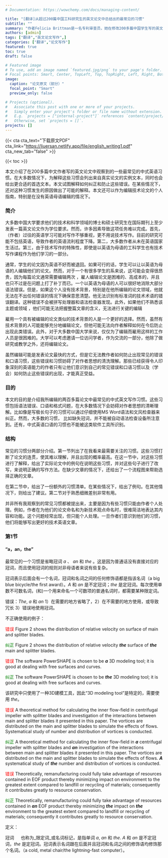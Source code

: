 ```yaml
---
# Documentation: https://wowchemy.com/docs/managing-content/

title: "[翻译]从超过200篇中国工科研究生的英文论文中总结出的最常见的习惯"
subtitle: ""
summary: "作者Felicia Brittman是一名专利审查员，她在修改200多篇中国学生写的英文论文后，发表了这篇详细指导中国学生如何写好英文论文的文献，针对一些中国学生常犯的错误进行了讲解，十分值得阅读，因此我在学习阅读的同时将原文简单的翻译了一下。"
authors: [admin]
tags: ["翻译","英文论文写作",]
categories: ["翻译","论文写作"]
featured: true
toc: true
draft: false

# Featured image
# To use, add an image named `featured.jpg/png` to your page's folder.
# Focal points: Smart, Center, TopLeft, Top, TopRight, Left, Right, BottomLeft, Bottom, BottomRight.
image:
  caption: "论文原文（部分）"
  focal_point: "Smart"
  preview_only: false

# Projects (optional).
#   Associate this post with one or more of your projects.
#   Simply enter your project's folder or file name without extension.
#   E.g. `projects = ["internal-project"]` references `content/project/deep-learning/index.md`.
#   Otherwise, set `projects = []`.
projects: []
---
```


{{< cta cta_text="下载原文PDF" cta_link="https://liuersan.netlify.app/file/english_writing1.pdf" cta_new_tab="false" >}}


{{< toc >}}

本文介绍了在200多篇中文作者写的英文论文中观察到的一些最常见的中式英语习惯。在大多数情况下，为解释这些习惯会列出来自真实论文的实例文本，同时也会给出更合适的首选文本。本文试图解释如何纠正和防止这些错误。在某些情况下，还对这种习惯发生的原因做出了可能的解释。本文还可以作为编辑技术论文的个人指南，特别是在没有英语母语编辑的情况下。


### 简介

大多数中国大学要求他们的技术和科学领域的博士和硕士研究生在国际期刊上至少发表一篇英文论文作为学位要求。然而，许多因素导致这项任务难以完成。首先，（作者）过往的英语学习可能对写作不够重视，更不用说技术写作。目前的研究可能不包括英语，导致作者的英语流利程度下降。第二，大多数作者从未在英语国家生活过。第三，由于技术写作的特殊性，即使是以英语为母语的工科学生也有技术写作课程作为他们学习的一部分。

通常，学生的论文因为英语不好而被退回。如果可行的话，学生可以让以英语为母语的人编辑他们的论文。然而，对于一个有很多学生的系来说，这可能会变得很昂贵，因为每篇论文通常需要编辑两次 ，雇人编辑论文是困难的、高成本的，并且也只不过是在问题上打了补丁而已。一个以英语为母语的人可以很好地消除大部分语法错误。但是，如果这个人没有技术背景，特别是在他所编辑的论文领域，他就无法在不出任何错误的情况下确保意思清楚。他无法识别有标准词的技术术语的错误翻译。这种错误不会被拼写处理器和语法检查器发现。此外，如果他们不熟悉该主题或领域 ，他们可能无法把握整篇文章的含义，无法进行关键的编辑

雇用一个具有被编辑的论文类似的技术背景的人是一个更好的选择。然而，虽然有技术背景的人可能能够充分地编辑论文，但他可能无法向作者解释如何在今后防止出现此类错误。此外，对于大多数中国大学来说，仅仅为了编辑而雇用这样的工作人员是很困难的。大学可以考虑邀请一位访问学者，作为交流的一部分，他除了做研究或教学之外，还将编辑论文。

虽然编辑可能是发表论文最快的方式，但是它无法教作者如何防止出现常见的错误和口语习惯，这些错误和习惯妨碍了对作者思想的清洗理解。那些已经获得令人印象深刻的英语能力的作者只有让他们意识到自己的常见错误和口语习惯以及（学会）如何防止这些错误的出现，才能真正受益。

### 目的

本文的目的是介绍我所编辑的两百多篇论文中最常见的中式英文写作习惯。这些习惯包括语法错误、口语和格式问题，在大多数情况下会妨碍对作者思想的清晰理解。比如像是写极长句子的习惯可以通过仔细使用MS Word语法和文风检查器来纠正。然而，大多数的习惯， 比如缺失冠词，并不能被自动语法检查设备所注意到。还有，中式英语口语的习惯也不能被这类软件工具所识别。

### 结构

常见的习惯分两部分介绍。第一节列出了在我看来最需要关注的习惯。这些习惯打断了论文的连贯，使其难以理解，并且出现的概率最高。在这一节中，对这些习惯进行了解释，给出了实际论文中的例句在说明这些习惯，并对这些句子进行了改写，来说明正确的写作方法。在缺少文章的情况下，还给出了一个流程图来帮助选择正确的文章。

在第二节中，给出了一份额外的习惯清单。在某些情况下，给出了例句。在其他情况下，则给出了建议。第二节对于熟悉细微差别非常有用。

并非所有我观察到的常见习惯都被提出来，主要是因为有些习惯只能由作者个人处理。例如，作者在为他们的论文命名和为新技术观点命名时，很难简洁地表达其内容和功能。这个问题经常出现，但只能个人处理。一旦作者们意识到他们的习惯，他们将能够写出更好的技术英语文章。

### 第1节

#### “a，an，the”

最常见的一个习惯是省略冠词 _a_ 、 _an_ 和 _the_ 。这是因为普通话没有直接对应的冠词，而且使用冠词的规则对非母语者来说有些复杂。

冠词表示后面会有一个名词，冠词和名词之间的任何修饰语都是指该名词（a big blue bicycle/the first award）。_A_ 和 _an_ 是不定冠词；_the_ 是定冠词。每次使用单数不可数名词，(和)一个用来命名一个可数项的普通名词时，都需要某种限定词。

错误：_The_, _a_ 和 _an_ 1）在需要的地方省略了，2）在不需要的地方使用，或导致冗长 3）错误地使用冠词。

不正确使用的例子：

<font color = Red>错误</font> Figure 2 shows the distribution of relative velocity on surface of main and splitter blades.

<font color = Green>纠正</font> Figure 2 shows the distribution of relative velocity ***the*** surface of ***the*** main and splitter blades.


<font color = Red>错误</font> The software PowerSHAPE is chosen to be ___a___ 3D modeling tool; it is good at dealing with free surfaces and curves.

<font color = Green>纠正</font> The software PowerSHAPE is chosen to be ___the___ 3D modeling tool; it is good at dealing with free surfaces and curves.

该研究中只使用了一种3D建模工具，因此“3D modeling tool”是特定的，需要使用 _the_。

<font color = Red>错误</font> A theoretical method for calculating the inner flow-field in centrifugal impeller with splitter blades and investigation of the interactions between main and splitter blades it presented in this paper. The vortices are distributed on the main and splitter blades to simulate the effects of flows. Systematical study of number and distribution of vortices is conducted.

<font color = Green>纠正</font> A theoretical method for calculating the inner flow-field in ___a___ centrifugal impeller with splitter blades and ___an___ investigation of the interactions between main and splitter blades it presented in this paper. The vortices are distributed on the main and splitter blades to simulate the effects of flows. ___A___ systematical study of ___the___ number and distribution of vortices is conducted.

<font color = Red>错误</font> Theoretically, remanufacturing could fully take advantage of resources contained in EOF product thereby minimizing impact on environment to the greatest extent compared to landfill or recycling of materials; consequently it contributes greatly to resource conservation.

<font color = Green>纠正</font>  Theoretically, remanufacturing could fully take advantage of resources contained in ___an___ EOF product thereby minimizing ___the___ impact on ___the___ environment to the greatest extent compared to landfill or recycling of materials; consequently it contributes greatly to resource conservation.

定义：

冠词 &emsp; 也称为_限定词_或名词标记，是指单词 _a_, _an_ 和 _the_. _A_ 和 _an_ 是不定冠词，_the_ 是定冠词。冠词表示名词跟在后面并且冠词和名词之间的修饰语均修饰那个名词。（a cold, metal chair/the lightning-fast computer）。